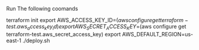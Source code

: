Run The following coomands

terraform init
export AWS_ACCESS_KEY_ID=$(aws configure get terraform-test.aws_access_key_id)
export AWS_SECRET_ACCESS_KEY=$(aws configure get terraform-test.aws_secret_access_key)
export AWS_DEFAULT_REGION=us-east-1
./deploy.sh

